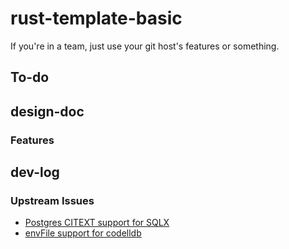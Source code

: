 # rust-template-basic

If you're in a team, just use your git host's features or something.

## To-do

## design-doc

### Features

## dev-log

### Upstream Issues

- [Postgres CITEXT support for SQLX](https://github.com/launchbadge/sqlx/issues/295)
- [envFile support for codelldb](https://github.com/vadimcn/vscode-lldb/issues/506)
